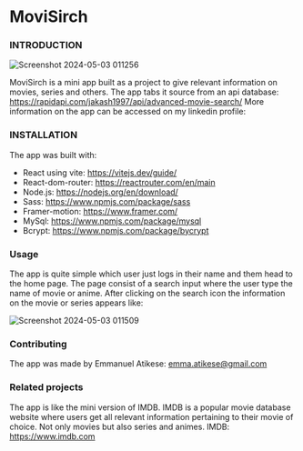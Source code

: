 # MoviSirch
### INTRODUCTION

![Screenshot 2024-05-03 011256](https://github.com/emmanuelatikese/MoviSirch-project/assets/104688960/97b313c1-c53f-4b09-b15f-08801b61f9a0)

MoviSirch is a mini app built as a project to give relevant information on movies, series and others. 
The app tabs it source from an api database: https://rapidapi.com/jakash1997/api/advanced-movie-search/
More information on the app can be accessed on my linkedin profile:

### INSTALLATION
The app was built with:
* React using vite: https://vitejs.dev/guide/
* React-dom-router: https://reactrouter.com/en/main
* Node.js: https://nodejs.org/en/download/
* Sass: https://www.npmjs.com/package/sass
* Framer-motion: https://www.framer.com/
* MySql: https://www.npmjs.com/package/mysql
* Bcrypt: https://www.npmjs.com/package/bycrypt

### Usage
The app is quite simple which user just logs in their name and them head to the home page. The page consist of a search input where the user type the name of movie or anime. After clicking on the search icon the information on the movie or series appears like:

![Screenshot 2024-05-03 011509](https://github.com/emmanuelatikese/MoviSirch-project/assets/104688960/72a4bbd3-53df-418a-a570-9a6dd6789215)

### Contributing
The app was made by Emmanuel Atikese: emma.atikese@gmail.com

### Related projects
The app is like the mini version of IMDB.
IMDB is a popular movie database website where users get all relevant information pertaining to their movie of choice. Not only movies but also series and animes.
IMDB: https://www.imdb.com
